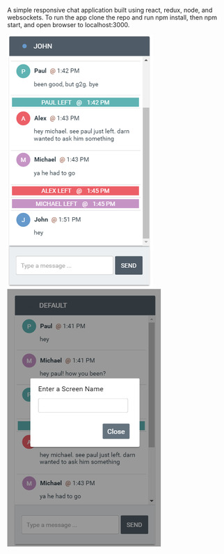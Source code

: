 A simple responsive chat application built using react, redux, node, and websockets. To run the app clone the repo and run npm install, then npm start, and open browser to localhost:3000.


![Alt text](./mobile.PNG?raw=true) ![Alt text](./chat-login.PNG?raw=true)



